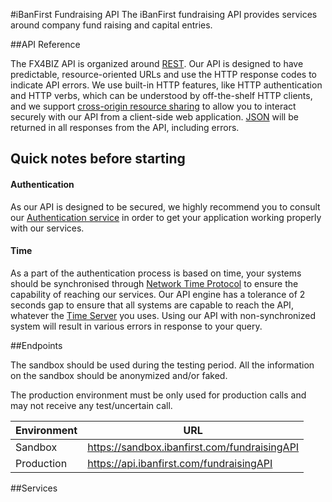 #iBanFirst Fundraising API
The iBanFirst fundraising API provides services around company fund raising and capital entries.

##API Reference

The FX4BIZ API is organized around [REST](http://en.wikipedia.org/wiki/Representational_state_transfer). Our API is designed to have predictable, resource-oriented URLs and use the HTTP response codes to indicate API errors. We use built-in HTTP features, like HTTP authentication and HTTP verbs, which can be understood by off-the-shelf HTTP clients, and we support [cross-origin resource sharing](http://en.wikipedia.org/wiki/Representational_state_transfer) to allow you to interact securely with our API from a client-side web application. [JSON](http://www.json.org/) will be returned in all responses from the API, including errors.

## Quick notes before starting

#### Authentication

As our API is designed to be secured, we highly recommend you to consult our [Authentication service](./services/authenticationService.md) in order to get your application working properly with our services.

#### Time

As a part of the authentication process is based on time, your systems should be synchronised through [Network Time Protocol](http://en.wikipedia.org/wiki/Network_Time_Protocol) to ensure the capability of reaching our services. Our API engine has a tolerance of 2 seconds gap to ensure that all systems are capable to reach the API, whatever the [Time Server](http://en.wikipedia.org/wiki/Time_server) you uses. Using our API with non-synchronized system will result in various errors in response to your query.

##Endpoints

The sandbox should be used during the testing period. All the information on the sandbox should be anonymized and/or faked.

The production environment must be only used for production calls and may not receive any test/uncertain call.

| Environment | URL |
|-------------|-----|
| Sandbox | https://sandbox.ibanfirst.com/fundraisingAPI |
| Production | https://api.ibanfirst.com/fundraisingAPI |

##Services


